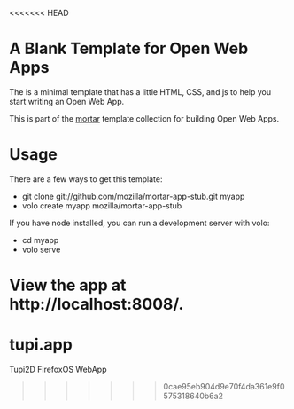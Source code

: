 <<<<<<< HEAD
# A Blank Template for Open Web Apps

The is a minimal template that has a little HTML, CSS, and js to help
you start writing an Open Web App.

This is part of the [mortar](https://github.com/mozilla/mortar/)
template collection for building Open Web Apps.

# Usage

There are a few ways to get this template:

* git clone git://github.com/mozilla/mortar-app-stub.git myapp
* volo create myapp mozilla/mortar-app-stub

If you have node installed, you can run a development server with volo:

* cd myapp
* volo serve

View the app at http://localhost:8008/.
=======
tupi.app
========

Tupi2D FirefoxOS WebApp
>>>>>>> 0cae95eb904d9e70f4da361e9f0575318640b6a2

